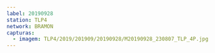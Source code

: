 ```yaml
---
label: 20190928
station: TLP4
network: BRAMON
capturas:
  - imagem: TLP4/2019/201909/20190928/M20190928_230807_TLP_4P.jpg
---
```

